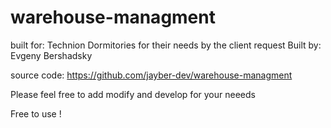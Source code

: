 # warehouse-managment
built for: Technion Dormitories for their needs by the client request
Built by: Evgeny Bershadsky

source code:
https://github.com/jayber-dev/warehouse-managment

Please feel free to add modify and develop for your neeeds 

Free to use !

